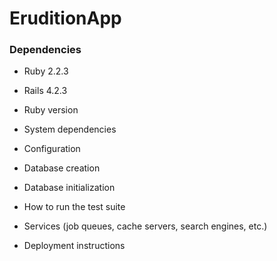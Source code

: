 # EruditionApp

### Dependencies

* Ruby 2.2.3
* Rails 4.2.3

* Ruby version

* System dependencies

* Configuration

* Database creation

* Database initialization

* How to run the test suite

* Services (job queues, cache servers, search engines, etc.)

* Deployment instructions

